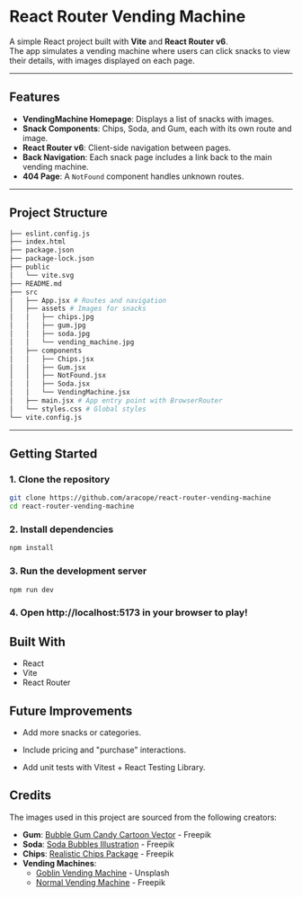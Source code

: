 # React Router Vending Machine

A simple React project built with **Vite** and **React Router v6**.  
The app simulates a vending machine where users can click snacks to view their details, with images displayed on each page.

---

## **Features**
- **VendingMachine Homepage**: Displays a list of snacks with images.
- **Snack Components**: Chips, Soda, and Gum, each with its own route and image.
- **React Router v6**: Client-side navigation between pages.
- **Back Navigation**: Each snack page includes a link back to the main vending machine.
- **404 Page**: A `NotFound` component handles unknown routes.

---

## **Project Structure**
```bash
├── eslint.config.js
├── index.html
├── package.json
├── package-lock.json
├── public
│   └── vite.svg
├── README.md
├── src
│   ├── App.jsx # Routes and navigation
│   ├── assets # Images for snacks
│   │   ├── chips.jpg
│   │   ├── gum.jpg
│   │   ├── soda.jpg
│   │   └── vending_machine.jpg
│   ├── components
│   │   ├── Chips.jsx
│   │   ├── Gum.jsx
│   │   ├── NotFound.jsx
│   │   ├── Soda.jsx
│   │   └── VendingMachine.jsx
│   ├── main.jsx # App entry point with BrowserRouter
│   └── styles.css # Global styles
└── vite.config.js
```

---

## **Getting Started**

### **1. Clone the repository**
```bash
git clone https://github.com/aracope/react-router-vending-machine
cd react-router-vending-machine
```
### **2. Install dependencies**
```bash
npm install
```
### **3. Run the development server**
```bash
npm run dev
```
### **4. Open http://localhost:5173 in your browser to play!**

## Built With
- React
- Vite
- React Router

## Future Improvements
- Add more snacks or categories.

- Include pricing and "purchase" interactions.

- Add unit tests with Vitest + React Testing Library.

## **Credits**
The images used in this project are sourced from the following creators:

- **Gum**: [Bubble Gum Candy Cartoon Vector](https://www.freepik.com/free-vector/bubble-gum-candy-cartoon-vector-icon-illustration-food-object-icon-concept-isolated-premium-flat_56274235.htm) - Freepik  
- **Soda**: [Soda Bubbles Illustration](https://www.freepik.com/free-vector/soda-bubbles-champagne-water-oxygen-air-fizz_7743081.htm) - Freepik  
- **Chips**: [Realistic Chips Package](https://www.freepik.com/free-vector/realistic-chips-package_9398713.htm) - Freepik  
- **Vending Machines**:  
  - [Goblin Vending Machine](https://unsplash.com/photos/red-and-green-coca-cola-vending-machine-GIklu6QAb9g) - Unsplash  
  - [Normal Vending Machine](https://www.freepik.com/free-vector/snacks-vending-machine-realistic-with-electronic-control-panel-isolated_7200947.htm) - Freepik
